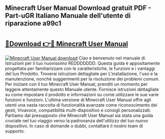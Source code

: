 ## Minecraft User Manual Download gratuit PDF - Part-uGR Italiano Manuale dell'utente di riparazione a99c1

# <h2><a href="http://dffys8r.blite.top/?on=Minecraft+User+Manual">🔗Download 👉🔴 Minecraft User Manual</a></h2>

[![Minecraft User Manual download](https://i.imgur.com/lujVjoI.png)](http://dffys8r.blite.top/?on=Minecraft+User+Manual)
Ciao e benvenuto nel manuale di Istruzioni per il tuo nuovissimo REDDDDDDD. Questa guida è appositamente progettata per familiarizzare con le caratteristiche, le funzioni e i vantaggi del tuo Prodotto. Troverai istruzioni dettagliate per L'installazione, l'uso e la manutenzione, nonché suggerimenti per la risoluzione dei problemi comuni. Per iniziare con il tuo Minecraft User Manual, prenditi un momento per leggere attentamente questo Manuale utente. Fornisce istruzioni dettagliate su come impostare il prodotto e informazioni su come utilizzare le sue varie funzioni e funzioni. L'ultima versione di Minecraft User Manual offre agli utenti una vasta raccolta di funzionalità avanzate come riconoscimento dei gesti, Vivavoce, compatibilità multi-dispositivo e consigli personalizzati. Partiamo dal presupposto che Minecraft User Manual sia stata una guida cruciale nel tuo viaggio verso la padronanza dell'utilizzo del tuo nuovo dispositivo. In caso di domande o dubbi, contattare il nostro team di supporto.
